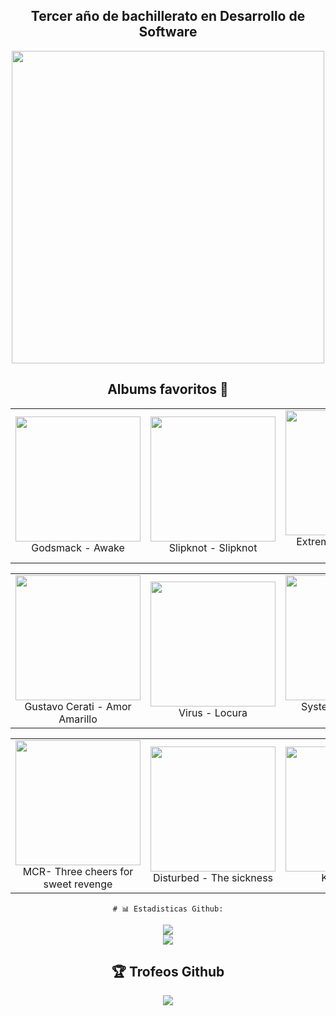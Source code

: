 <div align="center">
<h2>Tercer año de bachillerato en Desarrollo de Software</h2>
</div>

<div align="center">
    <img src="https://github.com/GabContreras/GabContreras/assets/139160190/ca6723c0-2cb1-4285-9bf6-e0b3b9f00bea" width="500">
</div>

<div align="center">
    <h2>Albums favoritos 🤪</h2>
  <table>
    <tr>
      <td align="center">
        <a href="https://open.spotify.com/intl-es/album/4uNwpYU5QyX2u0kkkEFLR4?si=7drgafEmTEias6d-KXXI2g">
          <img src="https://github.com/GabContreras/GabContreras/assets/139160190/c7897fb0-740f-456b-8436-bc91371afc7b" width="200">
        </a><br>
        Godsmack - Awake
      </td>
      <td align="center">
        <a href="https://open.spotify.com/intl-es/album/2dL9Q5AtIv4Rw1L6lKcIUc?si=i1oRy7dTQxGevwrh4Y_W-w">
          <img src="https://github.com/GabContreras/GabContreras/assets/139160190/94257de4-6717-4be5-8da6-641c423918b7" width="200">
        </a><br>
        Slipknot - Slipknot
      </td>
      <td align="center">
        <a href="https://open.spotify.com/intl-es/album/1GYJUlbVr5FuNU7awwMGzu?si=HwYWnfgDQ-6xh9ysqgvZRg">
          <img src="https://github.com/GabContreras/GabContreras/assets/139160190/c87f246a-f44c-4f94-9181-3d77bab4cac9" width="200">
        </a><br>
        Extremoduro - La Ley Innata
      </td>
    </tr>
  </table>
    
   <table>
    <tr>
      <td align="center">
        <a href="https://open.spotify.com/album/75onhE4ne52iMHlVcpHUKR?si=CMHUCmWkRAGQsrbme3ooNQ">
          <img src="https://github.com/user-attachments/assets/15805e8a-5599-44c7-90e8-bd0dc14d4cc3" width="200">
        </a><br>
        Gustavo Cerati - Amor Amarillo
      </td>
      <td align="center">
        <a href="https://open.spotify.com/album/5K3EGqntkI4To4TKtmIj2r?si=3-Ak_vihTV2IC1gSFyHRwg">
          <img src="https://github.com/user-attachments/assets/3c41adb1-aa09-4ade-aed6-79e878c60c9c" width="200">
        </a><br>
        Virus - Locura
      </td>
      <td align="center">
        <a href="https://open.spotify.com/album/6jWde94ln40epKIQCd8XUh?si=ciMQtFCXT1aOZ1YPU_4UfQ">
          <img src="https://github.com/user-attachments/assets/e8bdcbae-0b69-4e2a-a1e2-b6fe1f8fb336" width="200">
        </a><br>
        System of a down - Toxicity
      </td>
    </tr>
  </table>

<table>
    <tr>
      <td align="center">
        <a href="https://open.spotify.com/album/3DuiGV3J09SUhvp8gqNx8h?si=Io8Pd7kmQdWzTvxXBeyV9g">
          <img src="https://github.com/user-attachments/assets/c5bc32fd-50e5-4d3b-af57-bd55fc794548" width="200">
        </a><br>
        MCR- Three cheers for sweet revenge
      </td>
      <td align="center">
        <a href="https://open.spotify.com/album/6IvosVciDOQ9NAPaKwhtLY?si=qIG-Q-FbRzOdJEXGQWjXDQ">
          <img src="https://github.com/user-attachments/assets/3bbf2ac8-7847-487d-b20f-9a6a6951b642" width="200">
        </a><br>
        Disturbed - The sickness
      </td>
      <td align="center">
        <a href="https://open.spotify.com/album/7D3XFJlfZIkmGWqZXm2X8z?si=9TRGn5ShSHGMIH4uFN-iXw">
          <img src="https://github.com/user-attachments/assets/61ade314-f189-4007-8945-5065d9c77190" width="200">
        </a><br>
        Korn- Korn
      </td>
    </tr>
  </table>
  
    # 📊 Estadisticas Github:
![](https://github-readme-streak-stats.herokuapp.com/?user=GabContreras&theme=merko&hide_border=false)<br/>
![](https://github-readme-stats.vercel.app/api/top-langs/?username=GabContreras&theme=merko&hide_border=false&include_all_commits=true&count_private=false&layout=compact)

## 🏆 Trofeos Github
![](https://github-profile-trophy.vercel.app/?username=GabContreras&theme=juicyfresh&no-frame=false&no-bg=true&margin-w=4)

</div>





